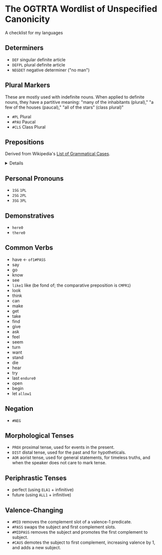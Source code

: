 # The OGTRTA Wordlist of Unspecified Canonicity

A checklist for my languages

## Determiners

- `DEF` singular definite article
- `DEFPL` plural definite article
- `NEGDET` negative determiner ("no man")

## Plural Markers

These are mostly used with indefinite nouns. When applied to definite nouns, they have a partitive meaning: "many of the inhabitants (plural)," "a few of the houses (paucal)," "all of the stars" (class plural)"

- `#PL` Plural
- `#PAU` Paucal
- `#CLS` Class Plural

## Prepositions

Derived from Wikipedia's [List of Grammatical Cases](https://en.wikipedia.org/wiki/List_of_grammatical_cases).

<details>

A language should have some way of expressing all of these ideas. Each preposition could probably have its own chapter in a grammar textbook.

- `at1` or `LOC1` "at" (the basic locative preposition) - "on/upon" can be merged with this.
- `of1` or `GEN1` "of" (genitive)
- `to1` or `ALL1` "to" (the basic allative preposition)
- `from1` or `ABL1` "from" (the basic ablative preposition)
- `in1` or `INESS1` "in" (the basic inessive preposition)
- `COM1` "with" (comitative)
- `INS1` "with" (instrumental)
- `AGT1` "by" (agentive) - can be merged with "with"
- `LIM1` "by" (limitative of time, e.g. "by 5:00")
- `DAT1` "for" (dative) - can be merged with "to"
- `BEN1` "for" (benefactive)
- `during1` "during"
- `DISTR1` "per" / "for each"
- `CMPR1` "like" / "as"
- `PRIV1` "without"

### Intransitive Prepositions

- `up0` &larr; `above1#MID`
- `down0` &larr; `below1#MID`
- `away0`, `off0` &larr; `from1#MID`

### Less Common Prepositions

- `between1` "between"
- `touch1` "touching"
- "about" / "concerning" - can be merged with "touching"
- `beside1` "next to" / "beside"
- `before1` "in front of" / "before"
- `behind1` "after" / "behind"
- `under1` "under"
- `over1` "over"
- `near1` "near"
- `ELA1` "out of" (elative)
- `PERL1` "through" / "via"
- "according to"
- "because of"
- "for want of"
- "instead of"
- "for the benefit of"
- "against" / "for the detriment of"

### Notes

Prepositions "to" and "from", and variants like "onto" and "from out of" can be replaced by inchoative and cessastive inflections of other prepositions. E.g. "to" can be `at1#INCH`. "for" (dative) can be `of1#INCH`.

</details>

## Personal Pronouns

- `1SG` `1PL`
- `2SG` `2PL`
- `3SG` `3PL`

## Demonstratives

- `here0`
- `there0`

## Common Verbs

- have &larr; `of1#PASS`
- say
- go
- know
- see
- `like1` like (be fond of; the comparative preposition is `CMPR1`)
- look
- think
- can
- make
- get
- take
- find
- give
- ask
- feel
- seem
- turn
- want
- stand
- die
- hear
- try
- last `endure0`
- open
- begin
- let `allow1`

## Negation

- `#NEG`

## Morphological Tenses

- `PROX` proximal tense, used for events in the present.
- `DIST` distal tense, used for the past and for hypotheticals.
- `AOR` aorist tense, used for general statements, for timeless truths, and when the speaker does not care to mark tense.

## Periphrastic Tenses

- perfect (using `ELA1` + infinitive)
- future (using `ALL1` + infinitive)

## Valence-Changing

- `#MID` removes the complement slot of a valence-1 predicate.
- `#PASS` swaps the subject and first complement slots.
- `#MIDPASS` removes the subject and promotes the first complement to subject.
- `#CAUS` demotes the subject to first complement, increasing valence by 1, and adds a new subject.